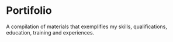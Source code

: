 # Portifolio
A compilation of materials that exemplifies my skills, qualifications, education, training and experiences.
